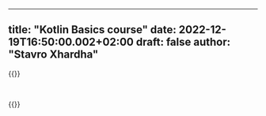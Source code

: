 
---
title: "Kotlin Basics course"
date: 2022-12-19T16:50:00.002+02:00
draft: false
author: "Stavro Xhardha"
---

{{<youtube xiJdGk7vCT4>}}

&nbsp;

{{<youtube h8Pn0Q6E6vs>}}